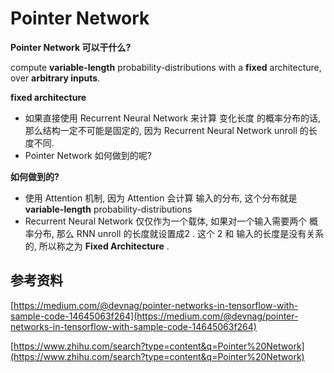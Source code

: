 # Pointer Network

**Pointer Network 可以干什么?**

compute **variable-length** probability-distributions with a **fixed** architecture, over **arbitrary inputs**.



**fixed architecture**

* 如果直接使用 Recurrent Neural Network 来计算 变化长度 的概率分布的话, 那么结构一定不可能是固定的, 因为 Recurrent Neural Network unroll 的长度不同. 
* Pointer Network 如何做到的呢?



**如何做到的?**

* 使用 Attention 机制, 因为 Attention 会计算 输入的分布, 这个分布就是 **variable-length** probability-distributions
* Recurrent Neural Network 仅仅作为一个载体, 如果对一个输入需要两个 概率分布, 那么 RNN unroll 的长度就设置成2 . 这个 2 和 输入的长度是没有关系的, 所以称之为 **Fixed Architecture** . 



## 参考资料

[https://medium.com/@devnag/pointer-networks-in-tensorflow-with-sample-code-14645063f264](https://medium.com/@devnag/pointer-networks-in-tensorflow-with-sample-code-14645063f264)

[https://www.zhihu.com/search?type=content&q=Pointer%20Network](https://www.zhihu.com/search?type=content&q=Pointer%20Network)